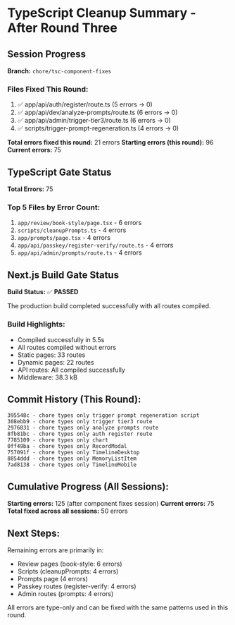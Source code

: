 # TypeScript Cleanup Summary - After Round Three

## Session Progress
**Branch:** `chore/tsc-component-fixes`

### Files Fixed This Round:
1. ✅ app/api/auth/register/route.ts (5 errors → 0)
2. ✅ app/api/dev/analyze-prompts/route.ts (6 errors → 0)
3. ✅ app/api/admin/trigger-tier3/route.ts (6 errors → 0)
4. ✅ scripts/trigger-prompt-regeneration.ts (4 errors → 0)

**Total errors fixed this round:** 21 errors
**Starting errors (this round):** 96
**Current errors:** 75

## TypeScript Gate Status

**Total Errors:** 75

### Top 5 Files by Error Count:
1. `app/review/book-style/page.tsx` - 6 errors
2. `scripts/cleanupPrompts.ts` - 4 errors
3. `app/prompts/page.tsx` - 4 errors
4. `app/api/passkey/register-verify/route.ts` - 4 errors
5. `app/api/admin/prompts/route.ts` - 4 errors

## Next.js Build Gate Status

**Build Status:** ✅ **PASSED**

The production build completed successfully with all routes compiled.

### Build Highlights:
- Compiled successfully in 5.5s
- All routes compiled without errors
- Static pages: 33 routes
- Dynamic pages: 22 routes
- API routes: All compiled successfully
- Middleware: 38.3 kB

## Commit History (This Round):
```
395548c - chore types only trigger prompt regeneration script
308ebb9 - chore types only trigger tier3 route
2976831 - chore types only analyze prompts route
8fb81bc - chore types only auth register route
7785109 - chore types only chart
0ff49ba - chore types only RecordModal
757091f - chore types only TimelineDesktop
8854ddd - chore types only MemoryListItem
7ad8138 - chore types only TimelineMobile
```

## Cumulative Progress (All Sessions):
**Starting errors:** 125 (after component fixes session)
**Current errors:** 75
**Total fixed across all sessions:** 50 errors

## Next Steps:
Remaining errors are primarily in:
- Review pages (book-style: 6 errors)
- Scripts (cleanupPrompts: 4 errors)
- Prompts page (4 errors)
- Passkey routes (register-verify: 4 errors)
- Admin routes (prompts: 4 errors)

All errors are type-only and can be fixed with the same patterns used in this round.
